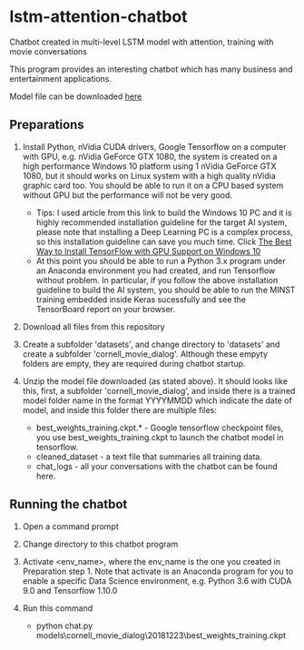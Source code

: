 # lstm-attention-chatbot
Chatbot created in multi-level LSTM model with attention, training with movie conversations

This program provides an interesting chatbot which has many business and entertainment applications.

Model file can be downloaded [here](https://www.dropbox.com/s/6ybgdw6z0miq0nr/models.zip?dl=0)


## Preparations

1. Install Python, nVidia CUDA drivers, Google Tensorflow on a computer with GPU, e.g. nVidia GeForce GTX 1080, the system is created on a high performance Windows 10 platform using 1 nVidia GeForce GTX 1080, but it should works on Linux system with a high quality nVidia graphic card too. You should be able to run it on a CPU based system without GPU but the performance will not be very good. 
   - Tips: I used article from this link to build the Windows 10 PC and it is highly recommended installation guideline for the target AI system, please note that installing a Deep Learning PC is a complex process, so this installation guideline can save you much time. Click [The Best Way to Install TensorFlow with GPU Support on Windows 10](https://www.pugetsystems.com/labs/hpc/The-Best-Way-to-Install-TensorFlow-with-GPU-Support-on-Windows-10-Without-Installing-CUDA-1187/)
   - At this point you should be able to run a Python 3.x program under an Anaconda environment you had created, and run Tensorflow without problem. In particular, if you follow the above installation guideline to build the AI system, you should be able to run the MINST training embedded inside Keras sucessfully and see the TensorBoard report on your browser.

2. Download all files from this repository

3. Create a subfolder 'datasets', and change directory to 'datasets' and create a subfolder 'cornell_movie_dialog'. Although these empyty folders are empty, they are required during chatbot startup.

4. Unzip the model file downloaded (as stated above). It should looks like this, first, a subfolder 'cornell_movie_dialog', and inside there is a trained model folder name in the format YYYYMMDD which indicate the date of model, and inside this folder there are multiple files:
   - best_weights_training.ckpt.* - Google tensorflow checkpoint files, you use best_weights_training.ckpt to launch the chatbot model in tensorflow.
   - cleaned_dataset - a text file that summaries all training data.
   - chat_logs - all your conversations with the chatbot can be found here.

## Running the chatbot

1. Open a command prompt

2. Change directory to this chatbot program

3. Activate <env_name>, where the env_name is the one you created in Preparation step 1. Note that activate is an Anaconda program for you to enable a specific Data Science environment, e.g. Python 3.6 with CUDA 9.0 and Tensorflow 1.10.0

4. Run this command
   - python chat.py models\cornell_movie_dialog\20181223\best_weights_training.ckpt



